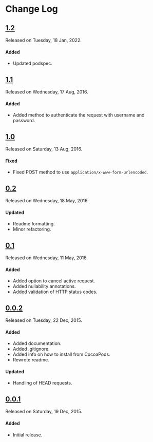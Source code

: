 # Change Log

## [1.2](https://github.com/sdpjswl/ASJNetworking/releases/tag/1.2)
Released on Tuesday, 18 Jan, 2022.

#### Added
* Updated podspec.

## [1.1](https://github.com/sdpjswl/ASJNetworking/releases/tag/1.1)
Released on Wednesday, 17 Aug, 2016.

#### Added
* Added method to authenticate the request with username and password.

## [1.0](https://github.com/sdpjswl/ASJNetworking/releases/tag/1.0)
Released on Saturday, 13 Aug, 2016.

#### Fixed
* Fixed POST method to use `application/x-www-form-urlencoded`.

## [0.2](https://github.com/sdpjswl/ASJNetworking/releases/tag/0.2)
Released on Wednesday, 18 May, 2016.

#### Updated
* Readme formatting.
* Minor refactoring.

## [0.1](https://github.com/sdpjswl/ASJNetworking/releases/tag/0.1)
Released on Wednesday, 11 May, 2016.

#### Added
* Added option to cancel active request.
* Added nullability annotations.
* Added validation of HTTP status codes.

## [0.0.2](https://github.com/sdpjswl/ASJNetworking/releases/tag/0.0.2)
Released on Tuesday, 22 Dec, 2015.

#### Added
* Added documentation.
* Added .gitignore.
* Added info on how to install from CocoaPods.
* Rewrote readme.

#### Updated
* Handling of HEAD requests.

## [0.0.1](https://github.com/sdpjswl/ASJNetworking/releases/tag/0.0.1)
Released on Saturday, 19 Dec, 2015.

#### Added
* Initial release.
